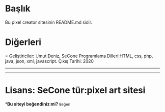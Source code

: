 # Başlık
Bu pixel creator sitesinin README.md sidir.
# Diğerleri
=
Geliştiriciler: Umut Deniz, SeCone
Programlama Dilleri:HTML, css, php, java, json, xml, javascript.
Çıkış Tarihi: 2020

---------
***********
Lisans: SeCone
tür:pixel art sitesi
= 
***Bu siteyi beğendiniz mi?**
<code>Beğen </code>
